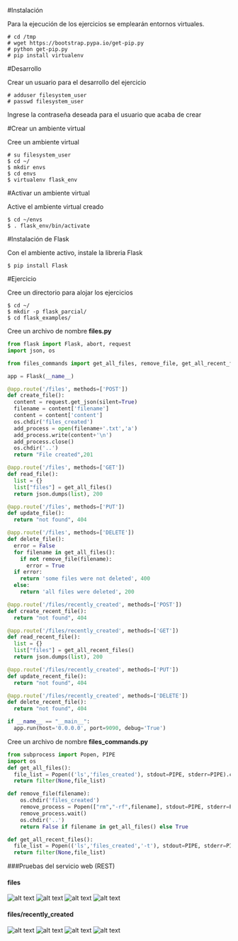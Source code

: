 #Instalación

Para la ejecución de los ejercicios se emplearán entornos virtuales.

```
# cd /tmp
# wget https://bootstrap.pypa.io/get-pip.py
# python get-pip.py
# pip install virtualenv
```

#Desarrollo

Crear un usuario para el desarrollo del ejercicio
```
# adduser filesystem_user
# passwd filesystem_user
```
Ingrese la contraseña deseada para el usuario que acaba de crear

#Crear un ambiente virtual

Cree un ambiente virtual
```
# su filesystem_user
$ cd ~/
$ mkdir envs
$ cd envs
$ virtualenv flask_env
```
#Activar un ambiente virtual

Active el ambiente virtual creado
```
$ cd ~/envs
$ . flask_env/bin/activate
```

#Instalación de Flask

Con el ambiente activo, instale la libreria Flask
```
$ pip install Flask
```
#Ejercicio

Cree un directorio para alojar los ejercicios
```
$ cd ~/
$ mkdir -p flask_parcial/
$ cd flask_examples/
```
Cree un archivo de nombre **files.py**
```python
from flask import Flask, abort, request
import json, os

from files_commands import get_all_files, remove_file, get_all_recent_files

app = Flask(__name__)

@app.route('/files', methods=['POST'])
def create_file():
  content = request.get_json(silent=True)
  filename = content['filename']
  content = content['content']
  os.chdir('files_created')
  add_process = open(filename+'.txt','a')
  add_process.write(content+'\n')
  add_process.close()
  os.chdir('..')
  return "File created",201

@app.route('/files', methods=['GET'])
def read_file():
  list = {}
  list["files"] = get_all_files()
  return json.dumps(list), 200

@app.route('/files', methods=['PUT'])
def update_file():
  return "not found", 404

@app.route('/files', methods=['DELETE'])
def delete_file():
  error = False
  for filename in get_all_files():
    if not remove_file(filename):
      error = True
  if error:
    return 'some files were not deleted', 400
  else:
    return 'all files were deleted', 200

@app.route('/files/recently_created', methods=['POST'])
def create_recent_file():
  return "not found", 404

@app.route('/files/recently_created', methods=['GET'])
def read_recent_file():
  list = {}
  list["files"] = get_all_recent_files()
  return json.dumps(list), 200

@app.route('/files/recently_created', methods=['PUT'])
def update_recent_file():
  return "not found", 404

@app.route('/files/recently_created', methods=['DELETE'])
def delete_recent_file():
  return "not found", 404

if __name__ == "__main__":
  app.run(host='0.0.0.0', port=9090, debug='True')
```
Cree un archivo de nombre **files_commands.py**
```python
from subprocess import Popen, PIPE
import os
def get_all_files():
  file_list = Popen(('ls','files_created'), stdout=PIPE, stderr=PIPE).communicate()[0].split('\n')
  return filter(None,file_list)

def remove_file(filename):
    os.chdir('files_created')
    remove_process = Popen(["rm","-rf",filename], stdout=PIPE, stderr=PIPE)
    remove_process.wait()
    os.chdir('..')
    return False if filename in get_all_files() else True

def get_all_recent_files():
  file_list = Popen(('ls','files_created','-t'), stdout=PIPE, stderr=PIPE).communicate()[0].split('\n')
  return filter(None,file_list)
```

###Pruebas del servicio web (REST)
#### files
![alt text](https://github.com/esteban-duran/12103025-parcial_uno/flask_parcial/images/files_GET.PNG "GET")
![alt text](https://github.com/esteban-duran/12103025-parcial_uno/flask_parcial/images/files_POST.PNG "GET")
![alt text](https://github.com/esteban-duran/12103025-parcial_uno/flask_parcial/images/files_PUT.PNG "GET")
![alt text](https://github.com/esteban-duran/12103025-parcial_uno/flask_parcial/images/files_DELETE.PNG "GET")

#### files/recently_created
![alt text](https://github.com/esteban-duran/12103025-parcial_uno/flask_parcial/images/rc_GET.PNG "GET")
![alt text](https://github.com/esteban-duran/12103025-parcial_uno/flask_parcial/images/rc_POST.PNG "GET")
![alt text](https://github.com/esteban-duran/12103025-parcial_uno/flask_parcial/images/rc_PUT.PNG "GET")
![alt text](https://github.com/esteban-duran/12103025-parcial_uno/flask_parcial/images/rc_DELETE.PNG "GET")

